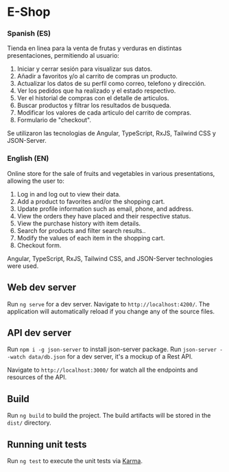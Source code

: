 # E-Shop
### Spanish (ES)
Tienda en linea para la venta de frutas y verduras en distintas presentaciones, permitiendo al usuario:

1. Iniciar y cerrar sesión para visualizar sus datos.
2. Añadir a favoritos y/o al carrito de compras un producto.
3. Actualizar los datos de su perfil como correo, telefono y dirección.
4. Ver los pedidos que ha realizado y el estado respectivo.
5. Ver el historial de compras con el detalle de articulos.
6. Buscar productos y filtrar los resultados de busqueda.
7. Modificar los valores de cada articulo del carrito de compras.
8. Formulario de "checkout".

Se utilizaron las tecnologias de Angular, TypeScript, RxJS, Tailwind CSS y JSON-Server.

### English (EN)
Online store for the sale of fruits and vegetables in various presentations, allowing the user to:

1. Log in and log out to view their data.
2. Add a product to favorites and/or the shopping cart.
3. Update profile information such as email, phone, and address.
4. View the orders they have placed and their respective status.
5. View the purchase history with item details.
6. Search for products and filter search results..
7. Modify the values of each item in the shopping cart.
8. Checkout form.

Angular, TypeScript, RxJS, Tailwind CSS, and JSON-Server technologies were used.


## Web dev server

Run `ng serve` for a dev server. Navigate to `http://localhost:4200/`. The application will automatically reload if you change any of the source files.

## API dev server
Run `npm i -g json-server` to install json-server package.
Run `json-server --watch data/db.json` for a dev server, it's a mockup of a Rest API.

Navigate to `http://localhost:3000/` for watch all the endpoints and resources of the API.

## Build

Run `ng build` to build the project. The build artifacts will be stored in the `dist/` directory.

## Running unit tests

Run `ng test` to execute the unit tests via [Karma](https://karma-runner.github.io).